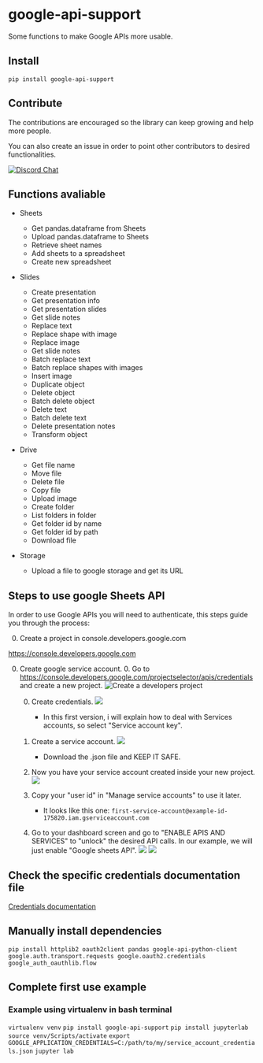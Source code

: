 # google-api-support

Some functions to make Google APIs more usable.

## Install

`pip install google-api-support`

## Contribute

The contributions are encouraged so the library can keep growing and help more people.

You can also create an issue in order to point other contributors to desired functionalities.

  <a href="https://discord.gg/ZByQsmxR" target="_blank">
    <img src="https://img.shields.io/discord/308323056592486420?logo=discord" alt="Discord Chat" />
  </a>

## Functions avaliable

* Sheets
  * Get pandas.dataframe from Sheets
  * Upload pandas.dataframe to Sheets
  * Retrieve sheet names
  * Add sheets to a spreadsheet
  * Create new spreadsheet
* Slides
  * Create presentation
  * Get presentation info
  * Get presentation slides
  * Get slide notes
  * Replace text
  * Replace shape with image
  * Replace image
  * Get slide notes
  * Batch replace text
  * Batch replace shapes with images
  * Insert image
  * Duplicate object
  * Delete object
  * Batch delete object
  * Delete text
  * Batch delete text
  * Delete presentation notes
  * Transform object
* Drive
  * Get file name
  * Move file
  * Delete file
  * Copy file
  * Upload image
  * Create folder
  * List folders in folder
  * Get folder id by name
  * Get folder id by path
  * Download file

* Storage
  * Upload a file to google storage and get its URL

## Steps to use google Sheets API

In order to use Google APIs you will need to authenticate, this steps guide you through the process:

0. Create a project in console.developers.google.com

<https://console.developers.google.com>

0. Create google service account.
    0. Go to <https://console.developers.google.com/projectselector/apis/credentials> and create a new project.
    ![Create a developers project](docs/img/create_project.PNG)

    0. Create credentials.
    ![](docs/img/choose_credentials.PNG)
        * In this first version, i will explain how to deal with Services accounts, so select "Service account key".

    0. Create a service account.
    ![](docs/img/create_service_account.PNG)
        * Download the .json file and KEEP IT SAFE.

    0. Now you have your service account created inside your new project.
    ![](docs/img/create_service_account.PNG)

    0. Copy your "user id" in "Manage service accounts" to use it later.
        * It looks like this one: `first-service-account@example-id-175820.iam.gserviceaccount.com`

    0. Go to your dashboard screen and go to "ENABLE APIS AND SERVICES" to "unlock" the desired API calls.
    In our example, we will just enable "Google sheets API".
    ![](docs/img/enable_apis.PNG)
    ![](docs/img/activate_sheets.PNG)

## Check the specific credentials documentation file

[Credentials documentation](/docs/setup_credentials.md)

## Manually install dependencies

`pip install httplib2 oauth2client pandas google-api-python-client google.auth.transport.requests google.oauth2.credentials google_auth_oauthlib.flow`

## Complete first use example

### Example using virtualenv in bash terminal

`virtualenv venv`
`pip install google-api-support`
`pip install jupyterlab`
`source venv/Scripts/activate`
`export GOOGLE_APPLICATION_CREDENTIALS=C:/path/to/my/service_account_credentials.json`
`jupyter lab`
